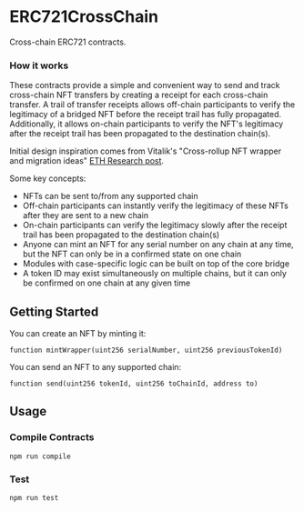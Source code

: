 # ERC721CrossChain

Cross-chain ERC721 contracts.

### How it works

These contracts provide a simple and convenient way to send and track cross-chain NFT transfers by creating a receipt for each cross-chain transfer. A trail of transfer receipts allows off-chain participants to verify the legitimacy of a bridged NFT before the receipt trail has fully propagated. Additionally, it allows on-chain participants to verify the NFT's legitimacy after the receipt trail has been propagated to the destination chain(s).

Initial design inspiration comes from Vitalik's "Cross-rollup NFT wrapper and migration ideas" [ETH Research post](https://ethresear.ch/t/cross-rollup-nft-wrapper-and-migration-ideas/10507).

Some key concepts:

* NFTs can be sent to/from any supported chain
* Off-chain participants can instantly verify the legitimacy of these NFTs after they are sent to a new chain
* On-chain participants can verify the legitimacy slowly after the receipt trail has been propagated to the destination chain(s)
* Anyone can mint an NFT for any serial number on any chain at any time, but the NFT can only be in a confirmed state on one chain
* Modules with case-specific logic can be built on top of the core bridge
* A token ID may exist simultaneously on multiple chains, but it can only be confirmed on one chain at any given time

## Getting Started

You can create an NFT by minting it:

```solidity
function mintWrapper(uint256 serialNumber, uint256 previousTokenId)
```

You can send an NFT to any supported chain:

```solidity
function send(uint256 tokenId, uint256 toChainId, address to)
```

## Usage

### Compile Contracts
```shell
npm run compile
```

### Test
```shell
npm run test
```
